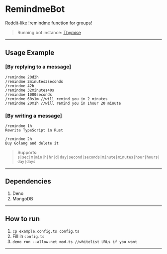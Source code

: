 # <b>RemindmeBot</b>
Reddit-like !remindme function for groups!

> Running bot instance: [Thymise](https://t.me/thymisebot)
<hr/>

## <b>Usage Example</b>

### [<b>By replying to a message</b>]
```
/remindme 20d2h
/remindme 2minutes3seconds
/remindme 42h
/remindme 32minutes40s
/remindme 1000seconds
/remindme 60s1m //will remind you in 2 minutes
/remindme 20m1h //will remind you in 1hour 20 minute
```

### [<b>By writing a message</b>]
```
/remindme 1h
Rewrite TypeScript in Rust

/remindme 2h
Buy Golang and delete it
```

> Supports: `s|sec|m|min|h|hr|d|day|second|seconds|minute|minutes|hour|hours|day|days`
<hr/>

## <b>Dependencies</b>
1. Deno
2. MongoDB
<hr/>

## <b>How to run</b> 
1. `cp example.config.ts config.ts`
2. Fill in `config.ts`
3. `deno run --allow-net mod.ts //whitelist URLs if you want` 

<hr/>